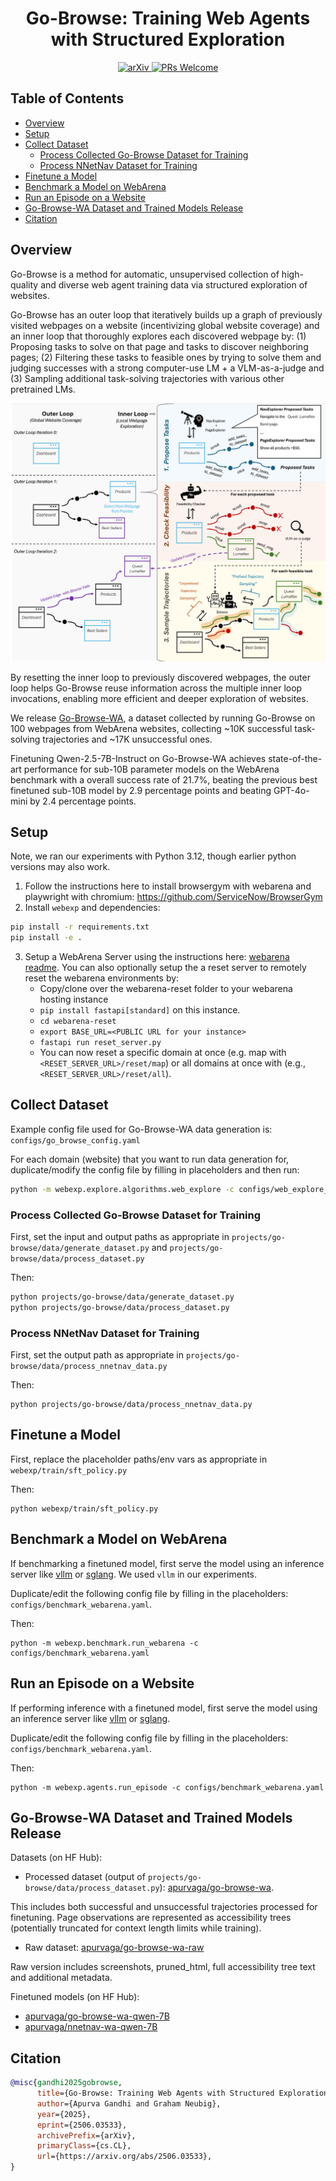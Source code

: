 <div align="center">
  <h1>Go-Browse: Training Web Agents with Structured Exploration</h1>
  <a href="https://arxiv.org/abs/2506.03533">
    <img src="https://img.shields.io/badge/arXiv-2409.07429-b31b1b.svg" alt="arXiv">
  </a>
  <a href="https://img.shields.io/badge/PRs-Welcome-red">
    <img src="https://img.shields.io/badge/PRs-Welcome-yellow" alt="PRs Welcome">
  </a>
  
</div>

## Table of Contents
- [Overview](#overview)
- [Setup](#setup)
- [Collect Dataset](#collect-dataset)
  - [Process Collected Go-Browse Dataset for Training](#process-collected-go-browse-dataset-for-training)
  - [Process NNetNav Dataset for Training](#process-nnetnav-dataset-for-training)
- [Finetune a Model](#finetune-a-model)
- [Benchmark a Model on WebArena](#benchmark-a-model-on-webarena)
- [Run an Episode on a Website](#run-an-episode-on-a-website)
- [Go-Browse-WA Dataset and Trained Models Release](#go-browse-wa-dataset-and-trained-models-release)
- [Citation](#citation)


## Overview

Go-Browse is a method for automatic, unsupervised collection of high-quality and diverse web agent training data via structured exploration of websites. 

Go-Browse has an outer loop that iteratively builds up a graph of previously visited webpages on a website (incentivizing global website coverage) and an inner loop that thoroughly explores each discovered webpage by: (1) Proposing tasks to solve on that page and tasks to discover neighboring pages; (2) Filtering these tasks to feasible ones by trying to solve them and judging successes with a strong computer-use LM + a VLM-as-a-judge and (3) Sampling additional task-solving trajectories with various other pretrained LMs.

![image](figures/go-browse-main-figure-colored.png)

By resetting the inner loop to previously discovered webpages, the outer loop helps Go-Browse reuse information across the multiple inner loop invocations, enabling more efficient and deeper exploration of websites.

We release [Go-Browse-WA](#go-browse-wa-dataset-and-trained-models-release), a dataset collected by running Go-Browse on 100 webpages from WebArena websites, collecting ~10K successful task-solving trajectories and ~17K unsuccessful ones.

Finetuning Qwen-2.5-7B-Instruct on Go-Browse-WA achieves state-of-the-art performance for sub-10B parameter models on the WebArena benchmark with a overall success rate of 21.7%, beating the previous best finetuned sub-10B model by 2.9 percentage points and beating GPT-4o-mini by 2.4 percentage points.

## Setup

Note, we ran our experiments with Python 3.12, though earlier python versions may also work.

1. Follow the instructions here to install browsergym with webarena and playwright with chromium: https://github.com/ServiceNow/BrowserGym
2. Install `webexp` and dependencies:
```sh
pip install -r requirements.txt
pip install -e .
```
3. Setup a WebArena Server using the instructions here: [webarena readme](https://github.com/web-arena-x/webarena/blob/main/environment_docker/README.md). You can also optionally setup the a reset server to remotely reset the webarena environments by: 
    - Copy/clone over the webarena-reset folder to your webarena hosting instance
    - `pip install fastapi[standard]` on this instance.
    - `cd webarena-reset`
    - `export BASE_URL=<PUBLIC URL for your instance>`
    - `fastapi run reset_server.py`
    - You can now reset a specific domain at once (e.g. map with `<RESET_SERVER_URL>/reset/map`) or all domains at once with (e.g., `<RESET_SERVER_URL>/reset/all`).

## Collect Dataset
Example config file used for Go-Browse-WA data generation is: `configs/go_browse_config.yaml`

For each domain (website) that you want to run data generation for, duplicate/modify the config file by filling in placeholders and then run:
```sh
python -m webexp.explore.algorithms.web_explore -c configs/web_explore_config.yaml
```

### Process Collected Go-Browse Dataset for Training
First, set the input and output paths as appropriate in `projects/go-browse/data/generate_dataset.py` and `projects/go-browse/data/process_dataset.py`

Then:
```sh
python projects/go-browse/data/generate_dataset.py
python projects/go-browse/data/process_dataset.py
```

### Process NNetNav Dataset for Training
First, set the output path as appropriate in `projects/go-browse/data/process_nnetnav_data.py`

Then:
```
python projects/go-browse/data/process_nnetnav_data.py
```

## Finetune a Model
First, replace the placeholder paths/env vars as appropriate in `webexp/train/sft_policy.py`

Then:
```
python webexp/train/sft_policy.py
```

## Benchmark a Model on WebArena
If benchmarking a finetuned model, first serve the model using an inference server like [vllm](https://docs.vllm.ai/en/latest/) or [sglang](https://docs.sglang.ai/). We used `vllm` in our experiments.

Duplicate/edit the following config file by filling in the placeholders: `configs/benchmark_webarena.yaml`.

Then:
```
python -m webexp.benchmark.run_webarena -c configs/benchmark_webarena.yaml
```

## Run an Episode on a Website
If performing inference with a finetuned model, first serve the model using an inference server like [vllm](https://docs.vllm.ai/en/latest/) or [sglang](https://docs.sglang.ai/).

Duplicate/edit the following config file by filling in the placeholders: `configs/benchmark_webarena.yaml`.

Then:
```
python -m webexp.agents.run_episode -c configs/benchmark_webarena.yaml
```

## Go-Browse-WA Dataset and Trained Models Release

Datasets (on HF Hub):
- Processed dataset (output of `projects/go-browse/data/process_dataset.py`): [apurvaga/go-browse-wa](https://huggingface.co/datasets/apurvaga/go-browse-wa).

This includes both successful and unsuccessful trajectories processed for finetuning. Page observations are represented as accessibility trees (potentially truncated for context length limits while training).

- Raw dataset: [apurvaga/go-browse-wa-raw](https://huggingface.co/datasets/apurvaga/go-browse-wa-raw)

Raw version includes screenshots, pruned_html, full accessibility tree text and additional metadata.

Finetuned models (on HF Hub):
- [apurvaga/go-browse-wa-qwen-7B](https://huggingface.co/apurvaga/go-browse-wa-qwen-7B)
- [apurvaga/nnetnav-wa-qwen-7B](https://huggingface.co/apurvaga/nnetnav-wa-qwen-7B)

## Citation
```bibtex
@misc{gandhi2025gobrowse,
      title={Go-Browse: Training Web Agents with Structured Exploration}, 
      author={Apurva Gandhi and Graham Neubig},
      year={2025},
      eprint={2506.03533},
      archivePrefix={arXiv},
      primaryClass={cs.CL},
      url={https://arxiv.org/abs/2506.03533}, 
}
```